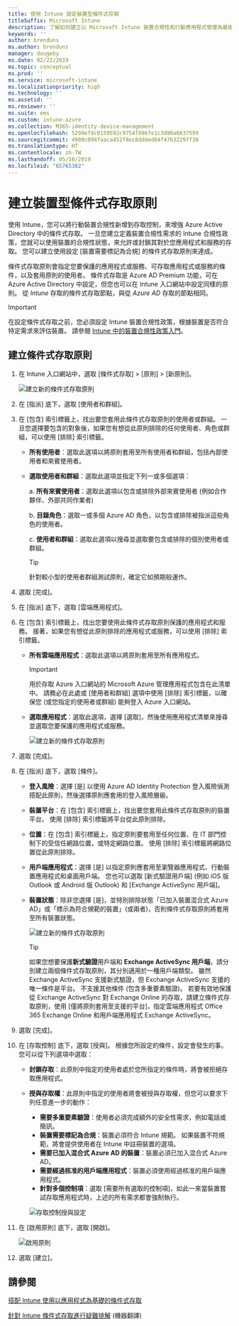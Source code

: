 ```yaml
---
title: 使用 Intune 設定裝置型條件式存取
titleSuffix: Microsoft Intune
description: 了解如何建立以 Microsoft Intune 裝置合規性和行動應用程式管理為基礎的裝置型條件式存取原則。
keywords: ''
author: brenduns
ms.author: brenduns
manager: dougeby
ms.date: 02/22/2019
ms.topic: conceptual
ms.prod: ''
ms.service: microsoft-intune
ms.localizationpriority: high
ms.technology: ''
ms.assetid: ''
ms.reviewer: ''
ms.suite: ems
ms.custom: intune-azure
ms.collection: M365-identity-device-management
ms.openlocfilehash: 5299ef8c0159592c9754f886fe1c3d90a6637599
ms.sourcegitcommit: 4980c094faaca452f8ec8ddded04f47b3229ff38
ms.translationtype: HT
ms.contentlocale: zh-TW
ms.lasthandoff: 05/16/2019
ms.locfileid: "65765382"
---
```

# <a name="create-a-device-based-conditional-access-policy"></a>建立裝置型條件式存取原則

使用 Intune，您可以將行動裝置合規性新增到存取控制，來增強 Azure Active Directory 中的條件式存取。 一旦您建立定義裝置合規性需求的 Intune 合規性政策，您就可以使用裝置的合規性狀態，來允許或封鎖其對於您應用程式和服務的存取。 您可以建立使用設定 [裝置需要標記為合規] 的條件式存取原則來達成。  

條件式存取原則會指定您要保護的應用程式或服務、可存取應用程式或服務的條件，以及套用原則的使用者。 條件式存取是 Azure AD Premium 功能，可在 Azure Active Directory 中設定，但您也可以在 Intune 入口網站中設定同樣的原則。 從 *Intune* 存取的條件式存取節點，與從 *Azure AD* 存取的節點相同。  

> [!IMPORTANT]
> 在設定條件式存取之前，您必須設定 Intune 裝置合規性政策，根據裝置是否符合特定需求來評估裝置。 請參閱 [Intune 中的裝置合規性政策入門](device-compliance-get-started.md)。

## <a name="create-conditional-access-policy"></a>建立條件式存取原則

1.  在 Intune 入口網站中，選取 [條件式存取] > [原則] > [新原則]。
   
    ![建立新的條件式存取原則](media/create-conditional-access-intune/create-ca.png)
 
2.  在 [指派] 底下，選取 [使用者和群組]。 
3.  在 [包含] 索引標籤上，找出要您套用此條件式存取原則的使用者或群組。 一旦您選擇要包含的對象後，如果您有想從此原則排除的任何使用者、角色或群組，可以使用 [排除] 索引標籤。  
    - **所有使用者**：選取此選項以將原則套用至所有使用者和群組，包括內部使用者和來賓使用者。
  
    - **選取使用者和群組**：選取此選項並指定下列一或多個選項：
  
      a. **所有來賓使用者**：選取此選項以包含或排除外部來賓使用者 (例如合作夥伴、外部共同作業者)
       
      b. **目錄角色**：選取一或多個 Azure AD 角色，以包含或排除被指派這些角色的使用者。
      
      c. **使用者和群組**：選取此選項以搜尋並選取要包含或排除的個別使用者或群組。
     
       > [!TIP]  
       > 針對較小型的使用者群組測試原則，確定它如預期般運作。
4.  選取 [完成]。
5.  在 [指派] 底下，選取 [雲端應用程式]。 
6.  在 [包含] 索引標籤上，找出您要使用此條件式存取原則保護的應用程式和服務。 接著，如果您有想從此原則排除的應用程式或服務，可以使用 [排除] 索引標籤。
    - **所有雲端應用程式**：選取此選項以將原則套用至所有應用程式。
      > [!IMPORTANT]  
      > 用於存取 Azure 入口網站的 Microsoft Azure 管理應用程式包含在此清單中。 請務必在此處或 [使用者和群組] 選項中使用 [排除] 索引標籤，以確保您 (或您指定的使用者或群組) 能夠登入 Azure 入口網站。 

    - **選取應用程式**：選取此選項，選擇 [選取]，然後使用應用程式清單來搜尋並選取您要保護的應用程式或服務。
    
      ![建立新的條件式存取原則](media/create-conditional-access-intune/create-ca-select-apps.png)

7.  選取 [完成]。
8.  在 [指派] 底下，選取 [條件]。
    - **登入風險**：選擇 [是] 以使用 Azure AD Identity Protection 登入風險偵測搭配此原則，然後選擇原則應套用的登入風險層級。
    - **裝置平台**：在 [包含] 索引標籤上，找出要您套用此條件式存取原則的裝置平台。 使用 [排除] 索引標籤將平台從此原則排除。
    - **位置**：在 [包含] 索引標籤上，指定原則要套用至任何位置、在 IT 部門控制下的受信任網路位置，或特定網路位置。 使用 [排除] 索引標籤將網路位置從此原則排除。 
    - **用戶端應用程式**：選擇 [是] 以指定原則應套用至瀏覽器應用程式、行動裝置應用程式和桌面用戶端。 您也可以選取 [新式驗證用戶端] \(例如 iOS 版 Outlook 或 Android 版 Outlook\) 和 [Exchange ActiveSync 用戶端]。
    - **裝置狀態**：除非您選擇 [是]，並特別排除狀態「已加入裝置混合式 Azure AD」或「標示為符合規範的裝置」(或兩者)，否則條件式存取原則將套用至所有裝置狀態。
    
      ![建立新的條件式存取原則](media/create-conditional-access-intune/create-ca-device-platforms.png)

      > [!TIP]  
      > 如果您想要保護**新式驗證**用戶端和 **Exchange ActiveSync 用戶端**，請分別建立兩個條件式存取原則，其分別適用於一種用戶端類型。 雖然 Exchange ActiveSync 支援新式驗證，但 Exchange ActiveSync 支援的唯一條件是平台。 不支援其他條件 (包含多重要素驗證)。 若要有效地保護從 Exchange ActiveSync 對 Exchange Online 的存取，請建立條件式存取原則，使用 [僅將原則套用至支援的平台]，指定雲端應用程式 Office 365 Exchange Online 和用戶端應用程式 Exchange ActiveSync。

9.  選取 [完成]。
10. 在 [存取控制] 底下，選取 [授與]。 根據您所設定的條件，設定會發生的事。  您可以從下列選項中選取：
    - **封鎖存取**：此原則中指定的使用者處於您所指定的條件時，將會被拒絕存取應用程式。
    - **授與存取權**：此原則中指定的使用者將會被授與存取權，但您可以要求下列任意進一步的動作：
      - **需要多重要素驗證**：使用者必須完成額外的安全性需求，例如電話或簡訊。
      - **裝置需要標記為合規**：裝置必須符合 Intune 規範。 如果裝置不符規範，將會提供使用者在 Intune 中註冊裝置的選項。 
      - **需要已加入混合式 Azure AD 的裝置**：裝置必須已加入混合式 Azure AD。
      - **需要經過核准的用戶端應用程式**：裝置必須使用經過核准的用戶端應用程式。 
      - **針對多個控制項**：選取 [需要所有選取的控制項]，如此一來當裝置嘗試存取應用程式時，上述的所有需求都會強制執行。
    
      ![存取控制授與設定](media/create-conditional-access-intune/create-ca-grant-access-settings.png)
 
11. 在 [啟用原則] 底下，選取 [開啟]。
     
     ![啟用原則](media/create-conditional-access-intune/enable-policy.png)

12. 選取 [建立]。

## <a name="see-also"></a>請參閱
[搭配 Intune 使用以應用程式為基礎的條件式存取](app-based-conditional-access-intune.md)

[針對 Intune 條件式存取進行疑難排解](https://support.microsoft.com/help/4456106) \(機器翻譯\)
